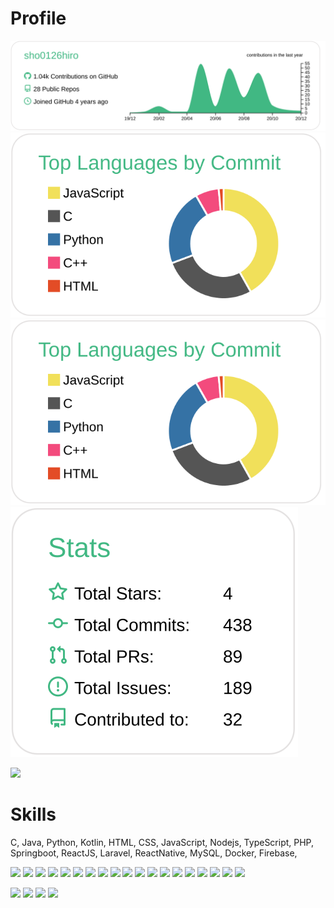 # Profile
[![](https://raw.githubusercontent.com/sho0126hiro/sho0126hiro/main/profile-summary-card-output/vue/0-profile-details.svg)](https://github.com/vn7n24fzkq/github-profile-summary-cards)
[![](https://raw.githubusercontent.com/sho0126hiro/sho0126hiro/main/profile-summary-card-output/vue/2-most-commit-language.svg)](https://github.com/vn7n24fzkq/github-profile-summary-cards)
[![](https://raw.githubusercontent.com/sho0126hiro/sho0126hiro/main/profile-summary-card-output/vue/2-most-commit-language.svg)](https://github.com/vn7n24fzkq/github-profile-summary-cards)
[![](https://raw.githubusercontent.com/sho0126hiro/sho0126hiro/main/profile-summary-card-output/vue/3-stats.svg)](https://github.com/vn7n24fzkq/github-profile-summary-cards)

![](https://komarev.com/ghpvc/?username=sho0126hiro&color=green)

# Skills
C, Java, Python, Kotlin, HTML, CSS, JavaScript, Nodejs, TypeScript, PHP, Springboot, ReactJS, Laravel, ReactNative, MySQL, Docker, Firebase,

![](https://img.shields.io/badge/-C-000?style=flat&logo=c)
![](https://img.shields.io/badge/-C++-000?style=flat&logo=cplusplus)
![](https://img.shields.io/badge/-Java-000?style=flat&logo=java)
![](https://img.shields.io/badge/-Kotlin-000?style=flat&logo=kotlin)
![](https://img.shields.io/badge/-SpringBoot-000?style=flat&logo=spring)
![](https://img.shields.io/badge/-Python-000?style=flat&logo=python)
![](https://img.shields.io/badge/-Pytorch-000?style=flat&logo=pytorch)
![](https://img.shields.io/badge/-HTML-000?style=flat&logo=html5)
![](https://img.shields.io/badge/-CSS-000?style=flat&logo=css3)
![](https://img.shields.io/badge/-Javascript-000?style=flat&logo=javascript)
![](https://img.shields.io/badge/-Nodejs-000?style=flat&logo=nodejs)
![](https://img.shields.io/badge/-Reactjs-000?style=flat&logo=react)
![](https://img.shields.io/badge/-Reactjs-000?style=flat&logo=nextjs)
![](https://img.shields.io/badge/-Typescirpt-000?style=flat&logo=typescript)
![](https://img.shields.io/badge/-PHP-000?style=flat&logo=php)
![](https://img.shields.io/badge/-Laravel-000?style=flat&logo=laravel)
![](https://img.shields.io/badge/-Go-000?style=flat&logo=go)
![](https://img.shields.io/badge/-Ruby-on-Rails-000?style=flat&logo=rubyonrails)
![](https://img.shields.io/badge/-Mysql-000?style=flat&logo=mysql)

![](https://img.shields.io/badge/-Firebase-000?style=flat&logo=firebase)
![](https://img.shields.io/badge/-Heroku-000?style=flat&logo=heroku)
![](https://img.shields.io/badge/-Docker-000?style=flat&logo=docker)
![](https://img.shields.io/badge/-Elasticsearch-000?style=flat&logo=elasticesarch)

<!--
**sho0126hiro/sho0126hiro** is a ✨ _special_ ✨ repository because its `README.md` (this file) appears on your GitHub profile.

Here are some ideas to get you started:

- 🔭 I’m currently working on ...
- 🌱 I’m currently learning ...
- 👯 I’m looking to collaborate on ...
- 🤔 I’m looking for help with ...
- 💬 Ask me about ...
- 📫 How to reach me: ...
- 😄 Pronouns: ...
- ⚡ Fun fact: ...
-->

